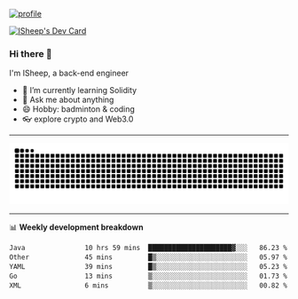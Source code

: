 [![profile](https://user-images.githubusercontent.com/54968314/208005045-e4b42f3b-833d-4242-bfcc-e764865553a2.svg)](https://www.calligrapher.ai/)

<a href="https://app.daily.dev/linziyang1106"><img src="https://api.daily.dev/devcards/v2/i4Spwx5Skx5FpTqWcwoit.png?r=kgx&type=wide" width="652" alt="ISheep's Dev Card"/></a>

### Hi there 🐏

I'm ISheep, a back-end engineer

- 🔭 I’m currently learning Solidity
- 💬 Ask me about anything
- 😄 Hobby: badminton & coding
- 👓 explore crypto and Web3.0

-------

![](https://raw.githubusercontent.com/ISheepp/ISheepp/output/github-contribution-grid-snake.svg)

-------

📊 **Weekly development breakdown**
<!--START_SECTION:waka-->

```txt
Java               10 hrs 59 mins  █████████████████████▓░░░   86.23 %
Other              45 mins         █▒░░░░░░░░░░░░░░░░░░░░░░░   05.97 %
YAML               39 mins         █▒░░░░░░░░░░░░░░░░░░░░░░░   05.23 %
Go                 13 mins         ▒░░░░░░░░░░░░░░░░░░░░░░░░   01.73 %
XML                6 mins          ▒░░░░░░░░░░░░░░░░░░░░░░░░   00.82 %
```

<!--END_SECTION:waka-->
